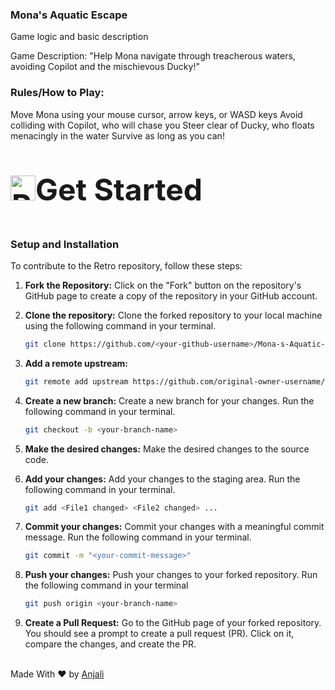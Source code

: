 ### Mona's Aquatic Escape

Game logic and basic description

Game Description: "Help Mona navigate through treacherous waters, avoiding Copilot and the mischievous Ducky!"

### Rules/How to Play:

Move Mona using your mouse cursor, arrow keys, or WASD keys
Avoid colliding with Copilot, who will chase you
Steer clear of Ducky, who floats menacingly in the water
Survive as long as you can!

## <p style="font-size:3rem;"><img src="https://raw.githubusercontent.com/Tarikul-Islam-Anik/Animated-Fluent-Emojis/master/Emojis/Travel%20and%20places/Rocket.png" alt="Rocket" width="40" height="40" />Get Started</p>

### Setup and Installation

<p style="font-family:var(--ff-philosopher);">To contribute to the Retro repository, follow these steps:</p>

1. **Fork the Repository:**
   Click on the "Fork" button on the repository's GitHub page to create a copy of the repository in your GitHub account.

2. **Clone the repository:**
   Clone the forked repository to your local machine using the following command in your terminal.
   ```bash
   git clone https://github.com/<your-github-username>/Mona-s-Aquatic-Escape
   ```
3. **Add a remote upstream:**
   ```bash
   git remote add upstream https://github.com/original-owner-username/Mona-s-Aquatic-Escape
   ```
4. **Create a new branch:**
   Create a new branch for your changes. Run the following command in your terminal.
   ```bash
   git checkout -b <your-branch-name>
   ```
5. **Make the desired changes:**
   Make the desired changes to the source code.

6. **Add your changes:**
   Add your changes to the staging area. Run the following command in your terminal.
   ```bash
   git add <File1 changed> <File2 changed> ...
   ```
7. **Commit your changes:**
   Commit your changes with a meaningful commit message. Run the following command in your terminal.
   ```bash
   git commit -m "<your-commit-message>"
   ```
8. **Push your changes:**
   Push your changes to your forked repository. Run the following command in your terminal
   ```bash
   git push origin <your-branch-name>
   ```
9. **Create a Pull Request:**
   Go to the GitHub page of your forked repository. You should see a prompt to create a pull request (PR). Click on it, compare the changes, and create the PR.
<br><br>

Made With ❤️ by <a href="https://github.com/Anjaliavv51">Anjali</a>